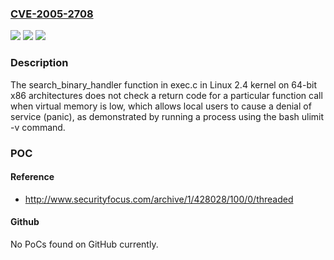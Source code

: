 ### [CVE-2005-2708](https://cve.mitre.org/cgi-bin/cvename.cgi?name=CVE-2005-2708)
![](https://img.shields.io/static/v1?label=Product&message=n%2Fa&color=blue)
![](https://img.shields.io/static/v1?label=Version&message=n%2Fa&color=blue)
![](https://img.shields.io/static/v1?label=Vulnerability&message=n%2Fa&color=brighgreen)

### Description

The search_binary_handler function in exec.c in Linux 2.4 kernel on 64-bit x86 architectures does not check a return code for a particular function call when virtual memory is low, which allows local users to cause a denial of service (panic), as demonstrated by running a process using the bash ulimit -v command.

### POC

#### Reference
- http://www.securityfocus.com/archive/1/428028/100/0/threaded

#### Github
No PoCs found on GitHub currently.

